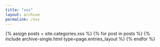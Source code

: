 ```yaml
---
title: "xss"
layout: archive
permalink: /xss
---
```



{% assign posts = site.categories.xss %}
{% for post in posts %} {% include archive-single.html type=page.entries_layout %} {% endfor %}